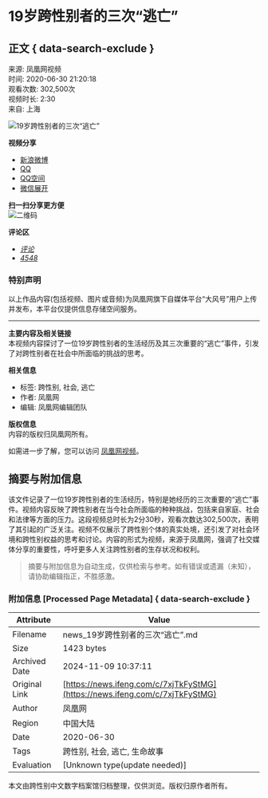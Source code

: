 # 19岁跨性别者的三次“逃亡”

## 正文 { data-search-exclude }


来源: 凤凰网视频  
时间: 2020-06-30 21:20:18  
观看次数: 302,500次  
视频时长: 2:30  
来自: 上海

![19岁跨性别者的三次“逃亡”](https://d.ifengimg.com/w72_h40/x0.ifengimg.com/res/2020/0ADC5ABFCDA78B622711604759078109D410431B_size397_w600_h338.png)

**视频分享**  
- [新浪微博](javascript:void(0) "分享到新浪微博")
- [QQ](javascript:void(0) "分享到QQ")
- [QQ空间](javascript:void(0) "分享到QQ空间")
- [微信展开](javascript:void(0) "分享到微信")

**扫一扫分享更方便**  
![二维码](https://qrcode.ifeng.com/2024/11/09/7b295069ed27e94476cfd4c89630d410.png)

**评论区**  
- [_评论_](javascript:; "评论")
- [_4548_](javascript:void(0) "评论")

### 特别声明
以上作品内容(包括视频、图片或音频)为凤凰网旗下自媒体平台“大风号”用户上传并发布，本平台仅提供信息存储空间服务。

---

**主要内容及相关链接**  
本视频内容探讨了一位19岁跨性别者的生活经历及其三次重要的“逃亡”事件，引发了对跨性别者在社会中所面临的挑战的思考。

**相关信息**  
- 标签: 跨性别, 社会, 逃亡
- 作者: 凤凰网
- 编辑: 凤凰网编辑团队

**版权信息**  
内容的版权归凤凰网所有。

如需进一步了解，您可以访问 [凤凰网视频](http://v.ifeng.com/#_v_mininav_logo_pc)。

## 摘要与附加信息

<!-- tcd_abstract -->
该文件记录了一位19岁跨性别者的生活经历，特别是她经历的三次重要的“逃亡”事件。视频内容反映了跨性别者在当今社会所面临的种种挑战，包括来自家庭、社会和法律等方面的压力。这段视频总时长为2分30秒，观看次数达302,500次，表明了其引起的广泛关注。视频不仅展示了跨性别个体的真实处境，还引发了对社会环境和跨性别权益的思考和讨论。内容的形式为视频，来源于凤凰网，强调了社交媒体分享的重要性，呼吁更多人关注跨性别者的生存状况和权利。
<!-- tcd_abstract_end -->

> 摘要与附加信息为自动生成，仅供检索与参考。如有错误或遗漏（未知），请协助编辑指正，不胜感激。

### 附加信息 [Processed Page Metadata] { data-search-exclude }

| Attribute       | Value                                  |
|-----------------|----------------------------------------|
| Filename        | news_19岁跨性别者的三次“逃亡”.md                             |
| Size            | 1423 bytes                           |
| Archived Date   | 2024-11-09 10:37:11                             |
| Original Link   | [https://news.ifeng.com/c/7xjTkFyStMG](https://news.ifeng.com/c/7xjTkFyStMG)                       |
| Author          | 凤凰网                               |
| Region          | 中国大陆                               |
| Date            | 2020-06-30                                 |
| Tags            | 跨性别, 社会, 逃亡, 生命故事                                 |
| Evaluation            | [Unknown type(update needed)]                                 |
<!-- tcd_table_end -->

本文由跨性别中文数字档案馆归档整理，仅供浏览。版权归原作者所有。

